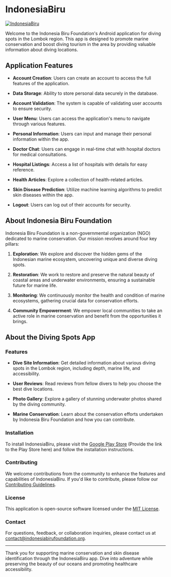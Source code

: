 # IndonesiaBiru 

[![IndonesiaBiru](https://img.youtube.com/vi/c4XREs9Ll58/0.jpg)](https://www.youtube.com/watch?v=c4XREs9Ll58)

Welcome to the Indonesia Biru Foundation's Android application for diving spots in the Lombok region. This app is designed to promote marine conservation and boost diving tourism in the area by providing valuable information about diving locations.

## Application Features

- **Account Creation**: Users can create an account to access the full features of the application.

- **Data Storage**: Ability to store personal data securely in the database.

- **Account Validation**: The system is capable of validating user accounts to ensure security.

- **User Menu**: Users can access the application's menu to navigate through various features.

- **Personal Information**: Users can input and manage their personal information within the app.

- **Doctor Chat**: Users can engage in real-time chat with hospital doctors for medical consultations.

- **Hospital Listings**: Access a list of hospitals with details for easy reference.

- **Health Articles**: Explore a collection of health-related articles.

- **Skin Disease Prediction**: Utilize machine learning algorithms to predict skin diseases within the app.

- **Logout**: Users can log out of their accounts for security.

## About Indonesia Biru Foundation

Indonesia Biru Foundation is a non-governmental organization (NGO) dedicated to marine conservation. Our mission revolves around four key pillars:

1. **Exploration**: We explore and discover the hidden gems of the Indonesian marine ecosystem, uncovering unique and diverse diving spots.

2. **Restoration**: We work to restore and preserve the natural beauty of coastal areas and underwater environments, ensuring a sustainable future for marine life.

3. **Monitoring**: We continuously monitor the health and condition of marine ecosystems, gathering crucial data for conservation efforts.

4. **Community Empowerment**: We empower local communities to take an active role in marine conservation and benefit from the opportunities it brings.

## About the Diving Spots App

### Features

- **Dive Site Information**: Get detailed information about various diving spots in the Lombok region, including depth, marine life, and accessibility.

- **User Reviews**: Read reviews from fellow divers to help you choose the best dive locations.

- **Photo Gallery**: Explore a gallery of stunning underwater photos shared by the diving community.

- **Marine Conservation**: Learn about the conservation efforts undertaken by Indonesia Biru Foundation and how you can contribute.

### Installation

To install IndonesiaBiru, please visit the [Google Play Store](#) (Provide the link to the Play Store here) and follow the installation instructions.

### Contributing

We welcome contributions from the community to enhance the features and capabilities of IndonesiaBiru. If you'd like to contribute, please follow our [Contributing Guidelines](CONTRIBUTING.md).

### License

This application is open-source software licensed under the [MIT License](LICENSE).

### Contact

For questions, feedback, or collaboration inquiries, please contact us at [contact@indonesiabirufoundation.org](mailto:contact@indonesiabirufoundation.org).

---

Thank you for supporting marine conservation and skin disease identification through the IndonesiaBiru app. Dive into adventure while preserving the beauty of our oceans and promoting healthcare accessibility.
